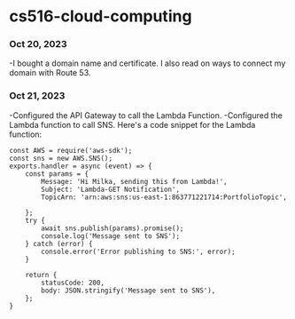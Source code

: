 # cs516-cloud-computing

### Oct 20, 2023 
-I bought a domain name and certificate. I also read on ways to connect my domain with Route 53. 

### Oct 21, 2023
-Configured the API Gateway to call the Lambda Function.
-Configured the Lambda function to call SNS. Here's a code snippet for the Lambda function:
```
const AWS = require('aws-sdk');
const sns = new AWS.SNS();
exports.handler = async (event) => {
    const params = {
        Message: 'Hi Milka, sending this from Lambda!',
        Subject: 'Lambda-GET Notification',
        TopicArn: 'arn:aws:sns:us-east-1:863771221714:PortfolioTopic',

    };
    try {
        await sns.publish(params).promise();
        console.log('Message sent to SNS');
    } catch (error) {
        console.error('Error publishing to SNS:', error);
    }

    return {
        statusCode: 200,
        body: JSON.stringify('Message sent to SNS'),
    };
}

```


